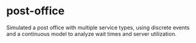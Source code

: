 # post-office
Simulated a post office with multiple service types, using discrete events and a continuous model to analyze wait times and server utilization.
